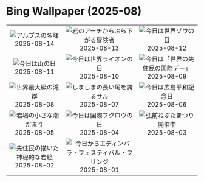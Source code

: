 # Bing Wallpaper (2025-08)

|  |  |  |
|:---:|:---:|:---:|
| ![](https://www.bing.com/th?id=OHR.PizNairPeak_JA-JP2425115607_400x240.jpg "アルプスの名峰") 2025-08-14 | ![](https://www.bing.com/th?id=OHR.CoronaArch_JA-JP2223848865_400x240.jpg "岩のアーチからぶら下がる冒険者") 2025-08-13 | ![](https://www.bing.com/th?id=OHR.KenyaElephants_JA-JP2052759218_400x240.jpg "今日は世界ゾウの日") 2025-08-12 |
| ![](https://www.bing.com/th?id=OHR.MountainDay2025_JA-JP4443243001_400x240.jpg "今日は山の日") 2025-08-11 | ![](https://www.bing.com/th?id=OHR.LionessKenya_JA-JP1487330341_400x240.jpg "今日は世界ライオンの日") 2025-08-10 | ![](https://www.bing.com/th?id=OHR.MaoriRock_JA-JP1260630406_400x240.jpg "今日は「世界の先住民の国際デー」") 2025-08-09 |
| ![](https://www.bing.com/th?id=OHR.IguazuArgentina_JA-JP1040777979_400x240.jpg "世界最大級の滝群") 2025-08-08 | ![](https://www.bing.com/th?id=OHR.BabyLemur_JA-JP3588561100_400x240.jpg "しましまの長い尾を誇るサル") 2025-08-07 | ![](https://www.bing.com/th?id=OHR.HiroshimaPeace2025_JA-JP3351733972_400x240.jpg "今日は広島平和記念日") 2025-08-06 |
| ![](https://www.bing.com/th?id=OHR.CaliforniaTidepool_JA-JP3202345029_400x240.jpg "岩場の小さな潮だまり") 2025-08-05 | ![](https://www.bing.com/th?id=OHR.LaplandOwl_JA-JP2701506191_400x240.jpg "今日は国際フクロウの日") 2025-08-04 | ![](https://www.bing.com/th?id=OHR.HirosakiNeputaFestival2025_JA-JP2869487998_400x240.jpg "弘前ねぷたまつり開催中") 2025-08-03 |
| ![](https://www.bing.com/th?id=OHR.FruitaPetroglyphs_JA-JP2199593329_400x240.jpg "先住民の描いた神秘的な岩絵") 2025-08-02 | ![](https://www.bing.com/th?id=OHR.EdinburghFringe_JA-JP2026368495_400x240.jpg "今日からエディンバラ・フェスティバル・フリンジ") 2025-08-01 |  |
